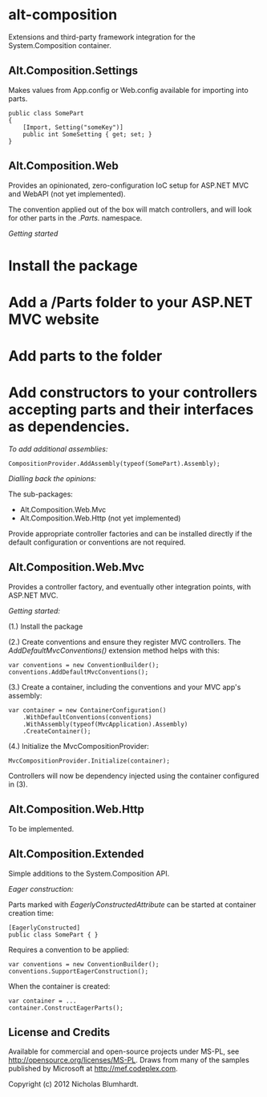 alt-composition
===============

Extensions and third-party framework integration for the System.Composition container.

Alt.Composition.Settings
------------------------

Makes <appSettings> values from App.config or Web.config available for importing into parts.

    public class SomePart
	{
	    [Import, Setting("someKey")]
		public int SomeSetting { get; set; }
	}

Alt.Composition.Web
-------------------

Provides an opinionated, zero-configuration IoC setup for ASP.NET MVC and WebAPI (not yet implemented).

The convention applied out of the box will match controllers, and will look for other parts in the _*.Parts.*_ namespace.

*Getting started*

 # Install the package
 # Add a /Parts folder to your ASP.NET MVC website
 # Add parts to the folder
 # Add constructors to your controllers accepting parts and their interfaces as dependencies.

*To add additional assemblies:*

	CompositionProvider.AddAssembly(typeof(SomePart).Assembly);

*Dialling back the opinions:*

The sub-packages:

 * Alt.Composition.Web.Mvc
 * Alt.Composition.Web.Http (not yet implemented)

Provide appropriate controller factories and can be installed directly if the default configuration or conventions are not required.

Alt.Composition.Web.Mvc
-----------------------

Provides a controller factory, and eventually other integration points, with ASP.NET MVC.

*Getting started:*

(1.) Install the package

(2.) Create conventions and ensure they register MVC controllers. The _AddDefaultMvcConventions()_ extension method helps with this:

	var conventions = new ConventionBuilder();
	conventions.AddDefaultMvcConventions();

(3.) Create a container, including the conventions and your MVC app's assembly:

	var container = new ContainerConfiguration()
		.WithDefaultConventions(conventions)
		.WithAssembly(typeof(MvcApplication).Assembly)
		.CreateContainer();

(4.) Initialize the MvcCompositionProvider:

	MvcCompositionProvider.Initialize(container);

Controllers will now be dependency injected using the container configured in (3).

Alt.Composition.Web.Http
------------------------

To be implemented.

Alt.Composition.Extended
------------------------

Simple additions to the System.Composition API.

*Eager construction:*

Parts marked with _EagerlyConstructedAttribute_ can be started at container creation time:

	[EagerlyConstructed]
	public class SomePart { }

Requires a convention to be applied:

	var conventions = new ConventionBuilder();
	conventions.SupportEagerConstruction();

When the container is created:

	var container = ...
	container.ConstructEagerParts();

License and Credits
-------------------

Available for commercial and open-source projects under MS-PL, see http://opensource.org/licenses/MS-PL. Draws from many of the samples published by Microsoft at http://mef.codeplex.com.

Copyright (c) 2012 Nicholas Blumhardt.
